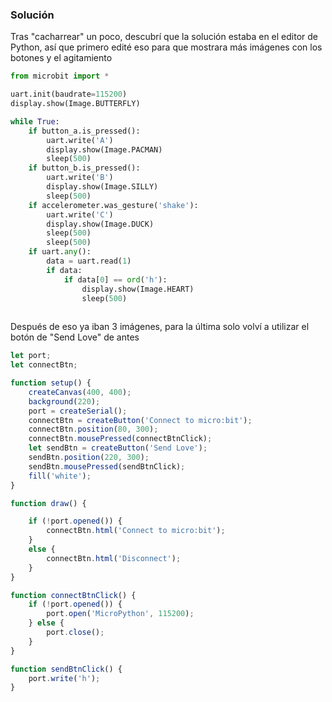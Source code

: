 ### Solución

Tras "cacharrear" un poco, descubrí que la solución estaba en el editor de Python, así que primero edité eso para que mostrara más imágenes con los botones y el agitamiento

``` python
from microbit import *

uart.init(baudrate=115200)
display.show(Image.BUTTERFLY)

while True:
    if button_a.is_pressed():
        uart.write('A')
        display.show(Image.PACMAN)
        sleep(500)
    if button_b.is_pressed():
        uart.write('B')
        display.show(Image.SILLY)
        sleep(500)
    if accelerometer.was_gesture('shake'):
        uart.write('C')
        display.show(Image.DUCK)
        sleep(500)
        sleep(500)
    if uart.any():
        data = uart.read(1)
        if data:
            if data[0] == ord('h'):
                display.show(Image.HEART)
                sleep(500)
               
```

Después de eso ya iban 3 imágenes, para la última solo volví a utilizar el botón de "Send Love" de antes

``` javascript
let port;
let connectBtn;

function setup() {
    createCanvas(400, 400);
    background(220);
    port = createSerial();
    connectBtn = createButton('Connect to micro:bit');
    connectBtn.position(80, 300);
    connectBtn.mousePressed(connectBtnClick);
    let sendBtn = createButton('Send Love');
    sendBtn.position(220, 300);
    sendBtn.mousePressed(sendBtnClick);
    fill('white');   
}

function draw() {

    if (!port.opened()) {
        connectBtn.html('Connect to micro:bit');
    }
    else {
        connectBtn.html('Disconnect');
    }
}

function connectBtnClick() {
    if (!port.opened()) {
        port.open('MicroPython', 115200);
    } else {
        port.close();
    }
}

function sendBtnClick() {
    port.write('h');
}
```
